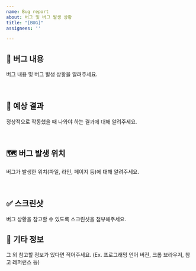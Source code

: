 ```yaml
---
name: Bug report
about: 버그 및 버그 발생 상황
title: "[BUG]"
assignees: ''

---
```


## 🐛 버그 내용

버그 내용 및 버그 발생 상황을 알려주세요.

<br>

## 🌱 예상 결과 

정상적으로 작동했을 때 나와야 하는 결과에 대해 알려주세요.

<br>

## 🗺 버그 발생 위치 

버그가 발생한 위치(파일, 라인, 페이지 등)에 대해 알려주세요.

<br>

## ✅ 스크린샷

버그 상황을 참고할 수 있도록 스크린샷을 첨부해주세요. 


## 📌 기타 정보

그 외 참고할 정보가 있다면 적어주세요. 
(Ex. 프로그래밍 언어 버전, 크롬 브라우저, 참고 레퍼런스 등)
